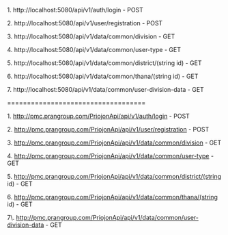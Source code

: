 1\. http://localhost:5080/api/v1/auth/login - POST

2\. http://localhost:5080/api/v1/user/registration - POST

3\. http://localhost:5080/api/v1/data/common/division - GET

4\. http://localhost:5080/api/v1/data/common/user-type - GET

5\. http://localhost:5080/api/v1/data/common/district/(string id) - GET

6\. http://localhost:5080/api/v1/data/common/thana/(string id) - GET

7\. http://localhost:5080/api/v1/data/common/user-division-data - GET







===================================







1\. http://pmc.prangroup.com/PriojonApi/api/v1/auth/login - POST

2\. http://pmc.prangroup.com/PriojonApi/api/v1/user/registration - POST

3\. http://pmc.prangroup.com/PriojonApi/api/v1/data/common/division - GET

4\. http://pmc.prangroup.com/PriojonApi/api/v1/data/common/user-type - GET

5\. http://pmc.prangroup.com/PriojonApi/api/v1/data/common/district/(string id) - GET

6\. http://pmc.prangroup.com/PriojonApi/api/v1/data/common/thana/(string id) - GET



7\\. http://pmc.prangroup.com/PriojonApi/api/v1/data/common/user-division-data - GET

